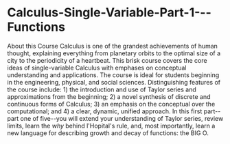 # Calculus-Single-Variable-Part-1---Functions
About this Course Calculus is one of the grandest achievements of human thought, explaining everything from planetary orbits to the optimal size of a city to the periodicity of a heartbeat. This brisk course covers the core ideas of single-variable Calculus with emphases on conceptual understanding and applications. The course is ideal for students beginning in the engineering, physical, and social sciences. Distinguishing features of the course include: 1) the introduction and use of Taylor series and approximations from the beginning; 2) a novel synthesis of discrete and continuous forms of Calculus; 3) an emphasis on the conceptual over the computational; and 4) a clear, dynamic, unified approach.  In this first part--part one of five--you will extend your understanding of Taylor series, review limits, learn the *why* behind l'Hopital's rule, and, most importantly, learn a new language for describing growth and decay of functions: the BIG O.
